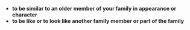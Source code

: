- **to be similar to an older member of your family in appearance or character**
- **to be like or to look like another family member or part of the family**

